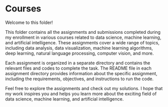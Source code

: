 # Courses

Welcome to this folder!

This folder contains all the assignments and submissions completed during my enrollment in various courses related to data science, machine learning, and artificial intelligence. These assignments cover a wide range of topics, including data analysis, data visualization, machine learning algorithms, deep learning, natural language processing, computer vision, and more.

Each assignment is organized in a separate directory and contains the relevant files and codes to complete the task. The README file in each assignment directory provides information about the specific assignment, including the requirements, objectives, and instructions to run the code.

Feel free to explore the assignments and check out my solutions. I hope that my work inspires you and helps you learn more about the exciting field of data science, machine learning, and artificial intelligence.
